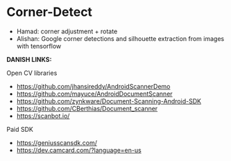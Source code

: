# Corner-Detect

- Hamad: corner adjustment + rotate
- Alishan: Google corner detections and silhouette extraction from images with tensorflow

**DANISH LINKS:**

Open CV libraries

- https://github.com/jhansireddy/AndroidScannerDemo
- https://github.com/mayuce/AndroidDocumentScanner
- https://github.com/zynkware/Document-Scanning-Android-SDK
- https://github.com/CBerthias/Document_scanner
- https://scanbot.io/

Paid SDK
- https://geniusscansdk.com/
- https://dev.camcard.com/?language=en-us
